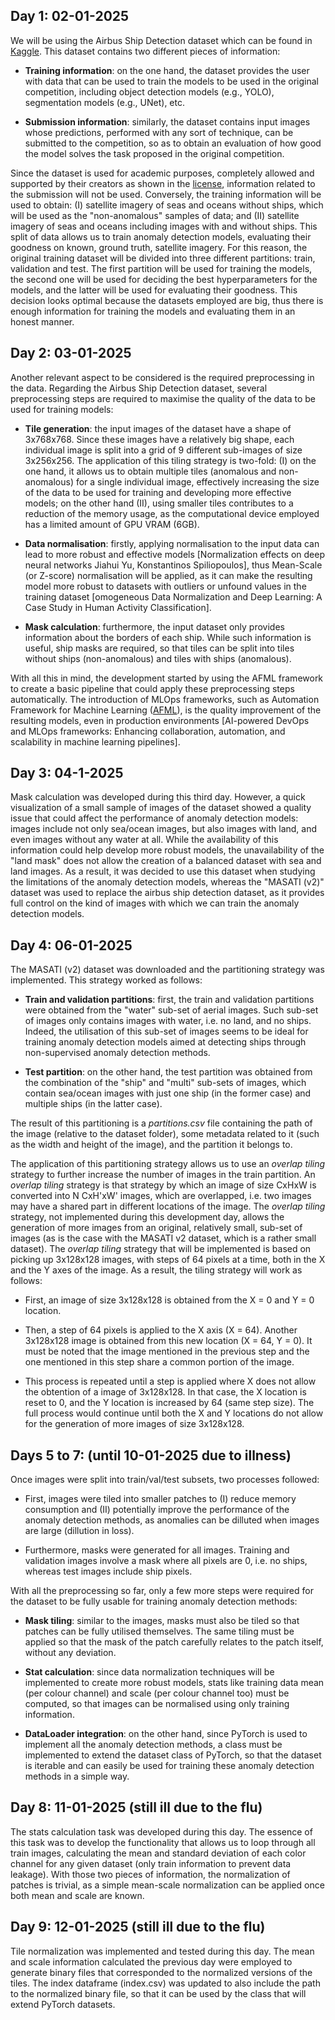 ## Day 1: 02-01-2025

We will be using the Airbus Ship Detection dataset which can be found in [Kaggle](https://www.kaggle.com/competitions/airbus-ship-detection). This dataset contains two different pieces of information:

* **Training information**: on the one hand, the dataset provides the user with data that can be used to train the models to be used in the original competition, including object detection models (e.g., YOLO), segmentation models (e.g.,  UNet), etc.

* **Submission information**: similarly, the dataset contains input images whose predictions, performed with any sort of technique, can be submitted to the competition, so as to obtain an evaluation of how good the model solves the task proposed in the original competition.

Since the dataset is used for academic purposes, completely allowed and supported by their creators as shown in the [license](https://www.kaggle.com/competitions/airbus-ship-detection), information related to the submission will not be used. Conversely, the training information will be used to obtain: (I) satellite imagery of seas and oceans without ships, which will be used as the "non-anomalous" samples of data; and (II) satellite imagery of seas and oceans including images with and without ships. This split of data allows us to train anomaly detection models, evaluating their goodness on known, ground truth, satellite imagery. For this reason, the original training dataset will be divided into three different partitions: train, validation and test. The first partition will be used for training the models, the second one will be used for deciding the best hyperparameters for the models, and the latter will be used for evaluating their goodness. This decision looks optimal because the datasets employed are big, thus there is enough information for training the models and evaluating them in an honest manner.

## Day 2: 03-01-2025

Another relevant aspect to be considered is the required preprocessing in the data. Regarding the Airbus Ship Detection dataset, several preprocessing steps are required to maximise the quality of the data to be used for training models:

* **Tile generation**: the input images of the dataset have a shape of 3x768x768. Since these images have a relatively big shape, each individual image is split into a grid of 9 different sub-images of size 3x256x256. The application of this tiling strategy is two-fold: (I) on the one hand, it allows us to obtain multiple tiles (anomalous and non-anomalous) for a single individual image, effectively increasing the size of the data to be used for training and developing more effective models; on the other hand (II), using smaller tiles contributes to a reduction of the memory usage, as the computational device employed has a limited amount of GPU VRAM (6GB).

* **Data normalisation**: firstly, applying normalisation to the input data can lead to more robust and effective models [Normalization effects on deep neural networks Jiahui Yu, Konstantinos Spiliopoulos], thus Mean-Scale (or Z-score) normalisation will be applied, as it can make the resulting model more robust to datasets with outliers or unfound values in the training dataset [omogeneous Data Normalization and Deep Learning: A Case Study in Human Activity Classification].

* **Mask calculation**: furthermore, the input dataset only provides information about the borders of each ship. While such information is useful, ship masks are required, so that tiles can be split into tiles without ships (non-anomalous) and tiles with ships (anomalous).

With all this in mind, the development started by using the AFML framework to create a basic pipeline that could apply these preprocessing steps automatically. The introduction of MLOps frameworks, such as Automation Framework for Machine Learning ([AFML](https://github.com/AlbertoVelascoMata/afml)), is the quality improvement of the resulting models, even in production environments [AI-powered DevOps and MLOps frameworks: Enhancing collaboration, automation, and scalability in machine learning pipelines].

## Day 3: 04-1-2025

Mask calculation was developed during this third day. However, a quick visualization of a small sample of images of the dataset showed a quality issue that could affect the performance of anomaly detection models: images include not only sea/ocean images, but also images with land, and even images without any water at all. While the availability of this information could help develop more robust models, the unavailability of the "land mask" does not allow the creation of a balanced dataset with sea and land images. As a result, it was decided to use this dataset when studying the limitations of the anomaly detection models, whereas the "MASATI (v2)" dataset was used to replace the airbus ship detection dataset, as it provides full control on the kind of images with which we can train the anomaly detection models.

## Day 4: 06-01-2025

The MASATI (v2) dataset was downloaded and the partitioning strategy was implemented. This strategy worked as follows:

* **Train and validation partitions**: first, the train and validation partitions were obtained from the "water" sub-set of aerial images. Such sub-set of images only contains images with water, i.e. no land, and no ships. Indeed, the utilisation of this sub-set of images seems to be ideal for training anomaly detection models aimed at detecting ships through non-supervised anomaly detection methods.

* **Test partition**: on the other hand, the test partition was obtained from the combination of the "ship" and "multi" sub-sets of images, which contain sea/ocean images with just one ship (in the former case) and multiple ships (in the latter case).

The result of this partitioning is a *partitions.csv* file containing the path of the image (relative to the dataset folder), some metadata related to it (such as the width and height of the image), and the partition it belongs to.

The application of this partitioning strategy allows us to use an *overlap tiling* strategy to further increase the number of images in the train partition. An *overlap tiling* strategy is that strategy by which an image of size CxHxW is converted into N CxH'xW' images, which are overlapped, i.e. two images may have a shared part in different locations of the image. The *overlap tiling* strategy, not implemented during this development day, allows the generation of more images from an original, relatively small, sub-set of images (as is the case with the MASATI v2 dataset, which is a rather small dataset). The *overlap tiling* strategy that will be implemented is based on picking up 3x128x128 images, with steps of 64 pixels at a time, both in the X and the Y axes of the image. As a result, the tiling strategy will work as follows:

* First, an image of size 3x128x128 is obtained from the X = 0 and Y = 0 location.

* Then, a step of 64 pixels is applied to the X axis (X = 64). Another 3x128x128 image is obtained from this new location (X = 64, Y = 0). It must be noted that the image mentioned in the previous step and the one mentioned in this step share a common portion of the image.

* This process is repeated until a step is applied where X does not allow the obtention of a image of 3x128x128. In that case, the X location is reset to 0, and the Y location is increased by 64 (same step size). The full process would continue until both the X and Y locations do not allow for the generation of more images of size 3x128x128.

## Days 5 to 7: (until 10-01-2025 due to illness)

Once images were split into train/val/test subsets, two processes followed:

* First, images were tiled into smaller patches to (I) reduce memory consumption and (II) potentially improve the performance of the anomaly detection methods, as anomalies can be dilluted when images are large (dillution in loss).

* Furthermore, masks were generated for all images. Training and validation images involve a mask where all pixels are 0, i.e. no ships, whereas test images include ship pixels.

With all the preprocessing so far, only a few more steps were required for the dataset to be fully usable for training anomaly detection methods:

* **Mask tiling**: similar to the images, masks must also be tiled so that patches can be fully utilised themselves. The same tiling must be applied so that the mask of the patch carefully relates to the patch itself, without any deviation.

* **Stat calculation**: since data normalization techniques will be implemented to create more robust models, stats like training data mean (per colour channel) and scale (per colour channel too) must be computed, so that images can be normalised using only training information.

* **DataLoader integration**: on the other hand, since PyTorch is used to implement all the anomaly detection methods, a class must be implemented to extend the dataset class of PyTorch, so that the dataset is iterable and can easily be used for training these anomaly detection methods in a simple way.

## Day 8: 11-01-2025 (still ill due to the flu)

The stats calculation task was developed during this day. The essence of this task was to develop the functionality that allows us to loop through all train images, calculating the mean and standard deviation of each color channel for any given dataset (only train information to prevent data leakage). With those two pieces of information, the normalization of patches is trivial, as a simple mean-scale normalization can be applied once both mean and scale are known.

## Day 9: 12-01-2025 (still ill due to the flu)

Tile normalization was implemented and tested during this day. The mean and scale information calculated the previous day were employed to generate binary files that corresponded to the normalized versions of the tiles. The index dataframe (index.csv) was updated to also include the path to the normalized binary file, so that it can be used by the class that will extend PyTorch datasets.